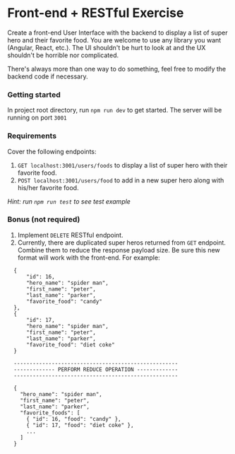 # Front-end + RESTful Exercise

Create a front-end User Interface with the backend to display a list of super hero and their favorite food. You are welcome to use any library you want (Angular, React, etc.). The UI shouldn't be hurt to look at and the UX shouldn't be horrible nor complicated. 

There's always more than one way to do something, feel free to modify the backend code if necessary. 


### Getting started
In project root directory, run `npm run dev` to get started. The server will be running on port `3001`



### Requirements
Cover the following endpoints:
1. `GET localhost:3001/users/foods` to display a list of super hero with their favorite food.
2. `POST localhost:3001/users/food` to add in a new super hero along with his/her favorite food. 

*Hint: run `npm run test` to see test example*

### Bonus (not required)
1. Implement `DELETE` RESTful endpoint.
2. Currently, there are duplicated super heros returned from `GET` endpoint. Combine them to reduce the response payload size. Be sure this new format will work with the front-end. For example:

```
  {
      "id": 16,
      "hero_name": "spider man",
      "first_name": "peter",
      "last_name": "parker",
      "favorite_food": "candy"
  },
  {
      "id": 17,
      "hero_name": "spider man",
      "first_name": "peter",
      "last_name": "parker",
      "favorite_food": "diet coke"
  }

  ----------------------------------------------------
  ------------- PERFORM REDUCE OPERATION -------------
  ----------------------------------------------------

  {
    "hero_name": "spider man",
    "first_name": "peter",
    "last_name": "parker",
    "favorite_foods": [
      { "id": 16, "food": "candy" },
      { "id": 17, "food": "diet coke" },
      ...
    ]
  }

```
